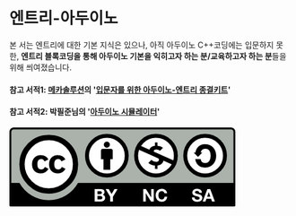 # 엔트리-아두이노

본 서는 엔트리에 대한 기본 지식은 있으나, 아직 아두이노 C++코딩에는 입문하지 못한,  **엔트리 블록코딩을 통해 아두이노 기본을 익히고자 하는 분/교육하고자 하는 분**들을 위해 씌여졌습니다.

#### 참고 서적1: [메카솔루션](https://blog.naver.com/roboholic84)의 '[입문자를 위한 아두이노-엔트리 종결키트](https://playentry.org/rest/file/602f55c92f3a2e0050185ee7)'

#### 참고 서적2: 박필준님의 '[아두이노 시뮬레이터](https://wikidocs.net/book/2655)'

![](.gitbook/assets/image.png)

